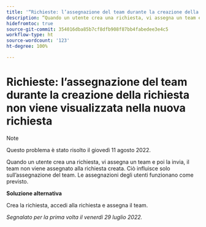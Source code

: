 ```yaml
---
title: '“Richieste: l’assegnazione del team durante la creazione della richiesta non viene visualizzata nella nuova richiesta”'
description: “Quando un utente crea una richiesta, vi assegna un team e poi la invia, il team non viene assegnato alla richiesta creata. Ciò influisce solo sull’assegnazione del team. Le assegnazioni degli utenti funzionano come previsto.”
hidefromtoc: true
source-git-commit: 354016dba85b7cf8dfb908f87bb4fabedee3e4c5
workflow-type: ht
source-wordcount: '123'
ht-degree: 100%

---
```



# Richieste: l’assegnazione del team durante la creazione della richiesta non viene visualizzata nella nuova richiesta

>[!NOTE]
>
> Questo problema è stato risolto il giovedì 11 agosto 2022.

Quando un utente crea una richiesta, vi assegna un team e poi la invia, il team non viene assegnato alla richiesta creata. Ciò influisce solo sull’assegnazione del team. Le assegnazioni degli utenti funzionano come previsto.

**Soluzione alternativa**

Crea la richiesta, accedi alla richiesta e assegna il team.

_Segnalato per la prima volta il venerdì 29 luglio 2022._

